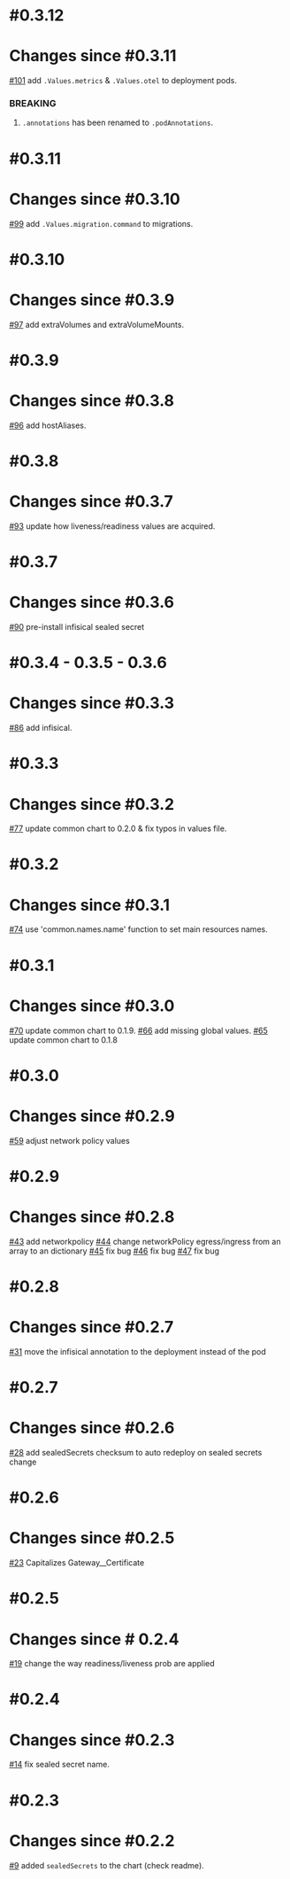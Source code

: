 # #0.3.12
# Changes since #0.3.11
[#101](https://github.com/ditkrg/helm-charts/pull/101) add `.Values.metrics` & `.Values.otel` to deployment pods.
### BREAKING
1. `.annotations` has been renamed to `.podAnnotations`.

# #0.3.11
# Changes since #0.3.10
[#99](https://github.com/ditkrg/helm-charts/pull/99) add `.Values.migration.command` to migrations.

# #0.3.10
# Changes since #0.3.9
[#97](https://github.com/ditkrg/helm-charts/pull/97) add extraVolumes and extraVolumeMounts.

# #0.3.9
# Changes since #0.3.8
[#96](https://github.com/ditkrg/helm-charts/pull/96) add hostAliases.

# #0.3.8
# Changes since #0.3.7
[#93](https://github.com/ditkrg/helm-charts/pull/93) update how liveness/readiness values are acquired.

# #0.3.7
# Changes since #0.3.6
[#90](https://github.com/ditkrg/helm-charts/pull/90) pre-install infisical sealed secret

# #0.3.4 - 0.3.5 - 0.3.6
# Changes since #0.3.3
[#86](https://github.com/ditkrg/helm-charts/pull/86) add infisical.

# #0.3.3
# Changes since #0.3.2
[#77](https://github.com/ditkrg/helm-charts/pull/77) update common chart to 0.2.0 & fix typos in values file.

# #0.3.2
# Changes since #0.3.1
[#74](https://github.com/ditkrg/helm-charts/pull/74) use 'common.names.name' function to set main resources names.

# #0.3.1
# Changes since #0.3.0
[#70](https://github.com/ditkrg/helm-charts/pull/70) update common chart to 0.1.9.
[#66](https://github.com/ditkrg/helm-charts/pull/66) add missing global values.
[#65](https://github.com/ditkrg/helm-charts/pull/65) update common chart to 0.1.8

# #0.3.0
# Changes since #0.2.9
[#59](https://github.com/ditkrg/helm-charts/pull/59) adjust network policy values

# #0.2.9
# Changes since #0.2.8
[#43](https://github.com/ditkrg/helm-charts/pull/43) add networkpolicy
[#44](https://github.com/ditkrg/helm-charts/pull/44) change networkPolicy egress/ingress from an array to an dictionary
[#45](https://github.com/ditkrg/helm-charts/pull/45) fix bug
[#46](https://github.com/ditkrg/helm-charts/pull/46) fix bug
[#47](https://github.com/ditkrg/helm-charts/pull/47) fix bug

# #0.2.8
# Changes since #0.2.7
[#31](https://github.com/ditkrg/helm-charts/pull/31) move the infisical annotation to the deployment instead of the pod

# #0.2.7
# Changes since #0.2.6
[#28](https://github.com/ditkrg/helm-charts/pull/28) add sealedSecrets checksum to auto redeploy on sealed secrets change

# #0.2.6
# Changes since #0.2.5
[#23](https://github.com/ditkrg/helm-charts/pull/23) Capitalizes Gateway__Certificate

# #0.2.5
# Changes since # 0.2.4
[#19](https://github.com/ditkrg/helm-charts/pull/19) change the way readiness/liveness prob are applied

# #0.2.4
# Changes since #0.2.3
[#14](https://github.com/ditkrg/helm-charts/pull/14) fix sealed secret name.

# #0.2.3
# Changes since #0.2.2
[#9](https://github.com/ditkrg/helm-charts/pull/9) added `sealedSecrets` to the chart (check readme).
